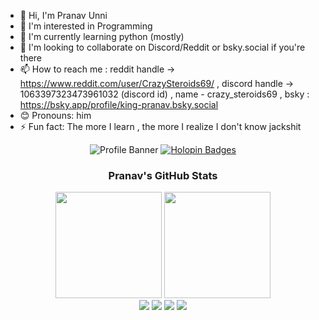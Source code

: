 <!-- Introduction Section -->
* 👋 Hi, I'm Pranav Unni
* 👀 I'm interested in Programming
* 🌱 I'm currently learning python (mostly)
* 💞️ I'm looking to collaborate on Discord/Reddit or bsky.social if you're there
* 📫 How to reach me : reddit handle -> https://www.reddit.com/user/CrazySteroids69/ , discord handle -> 1063397323473961032 (discord id) , name - crazy_steroids69 , bsky : https://bsky.app/profile/king-pranav.bsky.social
* 😊 Pronouns: him
* ⚡ Fun fact: The more I learn , the more I realize I don't know jackshit

<!-- Profile Banner with Logo -->
<div align="center">
  <img src="https://your-custom-banner-url-here.png" alt="Profile Banner" />
  <a href="https://holopin.io/@pranavucoder">
    <img src="https://holopin.io/@pranavucoder/badges" alt="Holopin Badges" />
  </a>
</div>

<!-- GitHub Stats Section -->
<div align="center">
  <h3>Pranav's GitHub Stats</h3>
  
  <!-- GitHub Stats and Language Cards in a row -->
  <img src="https://github-readme-stats.vercel.app/api?username=pranavucoder&show_icons=true&theme=radical&title_color=ff3068" height="170" />
  <img src="https://github-readme-stats.vercel.app/api/top-langs/?username=pranavucoder&layout=compact&theme=radical&title_color=ff3068" height="170" />
  
  <!-- Language Badges -->
  <div>
    <img src="https://img.shields.io/badge/PYTHON-8A2BE2?style=for-the-badge&logo=python&logoColor=white" />
    <img src="https://img.shields.io/badge/C-00599C?style=for-the-badge&logo=c&logoColor=white" />
    <img src="https://img.shields.io/badge/C++-00599C?style=for-the-badge&logo=cplusplus&logoColor=white" />
    <img src="https://img.shields.io/badge/NODE.JS-339933?style=for-the-badge&logo=nodedotjs&logoColor=white" />
  </div>
</div>
